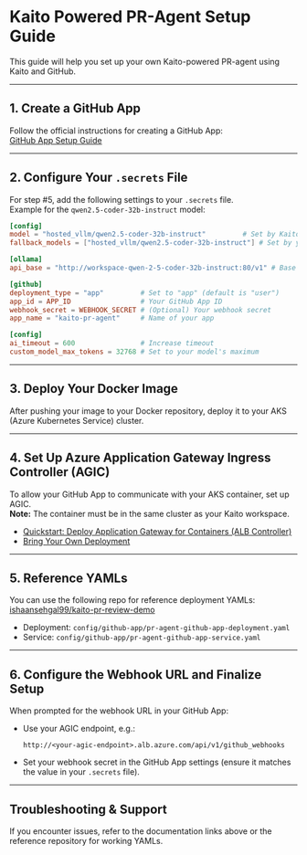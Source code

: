 # Kaito Powered PR-Agent Setup Guide

This guide will help you set up your own Kaito-powered PR-agent using Kaito and GitHub.

---

## 1. Create a GitHub App

Follow the official instructions for creating a GitHub App:  
[GitHub App Setup Guide](https://qodo-merge-docs.qodo.ai/installation/github/#run-as-a-github-app)

---

## 2. Configure Your `.secrets` File

For step #5, add the following settings to your `.secrets` file.  
Example for the `qwen2.5-coder-32b-instruct` model:

```toml
[config]
model = "hosted_vllm/qwen2.5-coder-32b-instruct"         # Set by Kaito
fallback_models = ["hosted_vllm/qwen2.5-coder-32b-instruct"] # Set by you

[ollama]
api_base = "http://workspace-qwen-2-5-coder-32b-instruct:80/v1" # Base URL for your Kaito service

[github]
deployment_type = "app"         # Set to "app" (default is "user")
app_id = APP_ID                 # Your GitHub App ID
webhook_secret = WEBHOOK_SECRET # (Optional) Your webhook secret
app_name = "kaito-pr-agent"     # Name of your app

[config]
ai_timeout = 600                # Increase timeout
custom_model_max_tokens = 32768 # Set to your model's maximum
```

---

## 3. Deploy Your Docker Image

After pushing your image to your Docker repository, deploy it to your AKS (Azure Kubernetes Service) cluster.

---

## 4. Set Up Azure Application Gateway Ingress Controller (AGIC)

To allow your GitHub App to communicate with your AKS container, set up AGIC.  
**Note:** The container must be in the same cluster as your Kaito workspace.

- [Quickstart: Deploy Application Gateway for Containers (ALB Controller)](https://learn.microsoft.com/en-us/azure/application-gateway/for-containers/quickstart-deploy-application-gateway-for-containers-alb-controller)
- [Bring Your Own Deployment](https://learn.microsoft.com/en-us/azure/application-gateway/for-containers/quickstart-create-application-gateway-for-containers-byo-deployment)

---

## 5. Reference YAMLs

You can use the following repo for reference deployment YAMLs:  
[ishaansehgal99/kaito-pr-review-demo](https://github.com/ishaansehgal99/kaito-pr-review-demo)

- Deployment: `config/github-app/pr-agent-github-app-deployment.yaml`
- Service: `config/github-app/pr-agent-github-app-service.yaml`

---

## 6. Configure the Webhook URL and Finalize Setup

When prompted for the webhook URL in your GitHub App:

- Use your AGIC endpoint, e.g.:
  ```
  http://<your-agic-endpoint>.alb.azure.com/api/v1/github_webhooks
  ```
- Set your webhook secret in the GitHub App settings (ensure it matches the value in your `.secrets` file).

---

## Troubleshooting & Support

If you encounter issues, refer to the documentation links above or the reference repository for working YAMLs.

